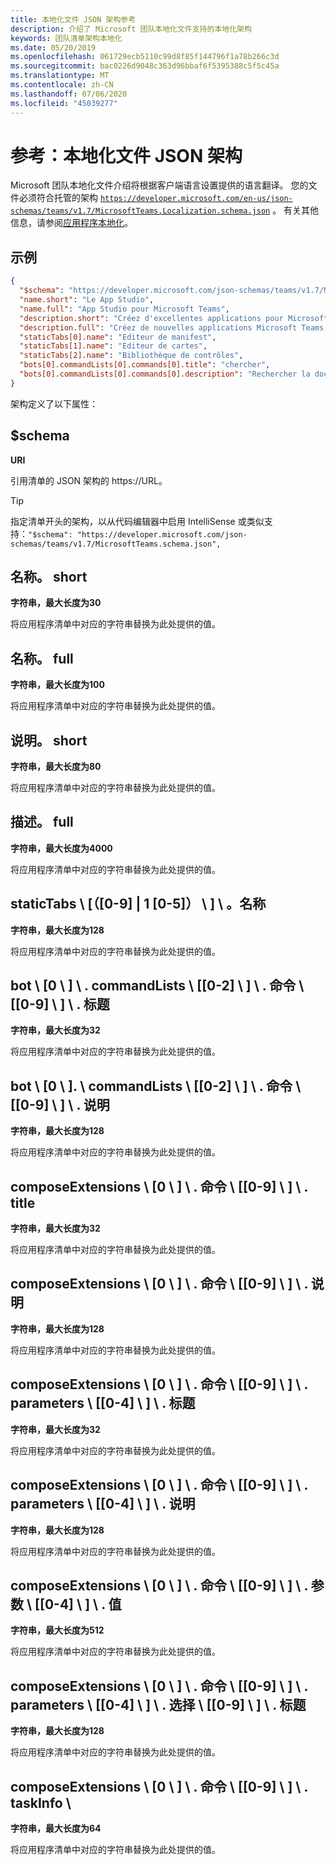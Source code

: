 ```yaml
---
title: 本地化文件 JSON 架构参考
description: 介绍了 Microsoft 团队本地化文件支持的本地化架构
keywords: 团队清单架构本地化
ms.date: 05/20/2019
ms.openlocfilehash: 061729ecb5110c99d8f85f144796f1a78b266c3d
ms.sourcegitcommit: bac0226d9048c363d96bbaf6f5395388c5f5c45a
ms.translationtype: MT
ms.contentlocale: zh-CN
ms.lasthandoff: 07/06/2020
ms.locfileid: "45039277"
---
```

# <a name="reference-localization-file-json-schema"></a>参考：本地化文件 JSON 架构

Microsoft 团队本地化文件介绍将根据客户端语言设置提供的语言翻译。 您的文件必须符合托管的架构 [`https://developer.microsoft.com/en-us/json-schemas/teams/v1.7/MicrosoftTeams.Localization.schema.json`](https://developer.microsoft.com/en-us/json-schemas/teams/v1.7/MicrosoftTeams.Localization.schema.json) 。 有关其他信息，请参阅[应用程序本地化](~/concepts/build-and-test/apps-localization.md)。

## <a name="sample"></a>示例

```json
{
  "$schema": "https://developer.microsoft.com/json-schemas/teams/v1.7/MicrosoftTeams.schema.json",
  "name.short": "Le App Studio",
  "name.full": "App Studio pour Microsoft Teams",
  "description.short": "Créez d'excellentes applications pour Microsoft Teams avec App Studio.",
  "description.full": "Créez de nouvelles applications Microsoft Teams, concevez et prévisualisez des cartes bot, et explorez la documentation avec App Studio.",
  "staticTabs[0].name": "Editeur de manifest",
  "staticTabs[1].name": "Editeur de cartes",
  "staticTabs[2].name": "Bibliothèque de contrôles",
  "bots[0].commandLists[0].commands[0].title": "chercher",
  "bots[0].commandLists[0].commands[0].description": "Rechercher la documentation Teams pertinente"
}
```

架构定义了以下属性：

## <a name="schema"></a>$schema

**URI**

引用清单的 JSON 架构的 https://URL。

> [!TIP]
> 指定清单开头的架构，以从代码编辑器中启用 IntelliSense 或类似支持：`"$schema": "https://developer.microsoft.com/json-schemas/teams/v1.7/MicrosoftTeams.schema.json",`

## <a name="nameshort"></a>名称。 short

**字符串，最大长度为30**

将应用程序清单中对应的字符串替换为此处提供的值。

## <a name="namefull"></a>名称。 full

**字符串，最大长度为100**

将应用程序清单中对应的字符串替换为此处提供的值。

## <a name="descriptionshort"></a>说明。 short

**字符串，最大长度为80**

将应用程序清单中对应的字符串替换为此处提供的值。

## <a name="descriptionfull"></a>描述。 full

**字符串，最大长度为4000**

将应用程序清单中对应的字符串替换为此处提供的值。

## <a name="statictabs0-910-5name"></a>staticTabs \\ [（[0-9] | 1 [0-5]） \\ ] \\ 。名称

**字符串，最大长度为128**

将应用程序清单中对应的字符串替换为此处提供的值。

## <a name="bots0commandlists0-2commands0-9title"></a>bot \\ [0 \\ ] \\ . commandLists \\ [[0-2] \\ ] \\ . 命令 \\ [[0-9] \\ ] \\ . 标题

**字符串，最大长度为32**

将应用程序清单中对应的字符串替换为此处提供的值。

## <a name="bots0commandlists0-2commands0-9description"></a>bot \\ [0 \\ ]. \\ commandLists \\ [[0-2] \\ ] \\ . 命令 \\ [[0-9] \\ ] \\ . 说明

**字符串，最大长度为128**

将应用程序清单中对应的字符串替换为此处提供的值。

## <a name="composeextensions0commands0-9title"></a>composeExtensions \\ [0 \\ ] \\ . 命令 \\ [[0-9] \\ ] \\ . title

**字符串，最大长度为32**

将应用程序清单中对应的字符串替换为此处提供的值。

## <a name="composeextensions0commands0-9description"></a>composeExtensions \\ [0 \\ ] \\ . 命令 \\ [[0-9] \\ ] \\ . 说明

**字符串，最大长度为128**

将应用程序清单中对应的字符串替换为此处提供的值。

## <a name="composeextensions0commands0-9parameters0-4title"></a>composeExtensions \\ [0 \\ ] \\ . 命令 \\ [[0-9] \\ ] \\ . parameters \\ [[0-4] \\ ] \\ . 标题

**字符串，最大长度为32**

将应用程序清单中对应的字符串替换为此处提供的值。

## <a name="composeextensions0commands0-9parameters0-4description"></a>composeExtensions \\ [0 \\ ] \\ . 命令 \\ [[0-9] \\ ] \\ . parameters \\ [[0-4] \\ ] \\ . 说明

**字符串，最大长度为128**

将应用程序清单中对应的字符串替换为此处提供的值。

## <a name="composeextensions0commands0-9parameters0-4value"></a>composeExtensions \\ [0 \\ ] \\ . 命令 \\ [[0-9] \\ ] \\ . 参数 \\ [[0-4] \\ ] \\ . 值

**字符串，最大长度为512**

将应用程序清单中对应的字符串替换为此处提供的值。

## <a name="composeextensions0commands0-9parameters0-4choices0-9title"></a>composeExtensions \\ [0 \\ ] \\ . 命令 \\ [[0-9] \\ ] \\ . parameters \\ [[0-4] \\ ] \\ . 选择 \\ [[0-9] \\ ] \\ . 标题

**字符串，最大长度为128**

将应用程序清单中对应的字符串替换为此处提供的值。

## <a name="composeextensions0commands0-9taskinfotitle"></a>composeExtensions \\ [0 \\ ] \\ . 命令 \\ [[0-9] \\ ] \\ . taskInfo \\

**字符串，最大长度为64**

将应用程序清单中对应的字符串替换为此处提供的值。
